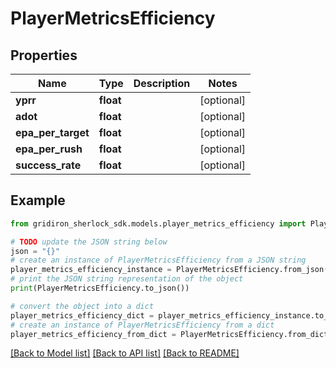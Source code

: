 # PlayerMetricsEfficiency


## Properties

Name | Type | Description | Notes
------------ | ------------- | ------------- | -------------
**yprr** | **float** |  | [optional] 
**adot** | **float** |  | [optional] 
**epa_per_target** | **float** |  | [optional] 
**epa_per_rush** | **float** |  | [optional] 
**success_rate** | **float** |  | [optional] 

## Example

```python
from gridiron_sherlock_sdk.models.player_metrics_efficiency import PlayerMetricsEfficiency

# TODO update the JSON string below
json = "{}"
# create an instance of PlayerMetricsEfficiency from a JSON string
player_metrics_efficiency_instance = PlayerMetricsEfficiency.from_json(json)
# print the JSON string representation of the object
print(PlayerMetricsEfficiency.to_json())

# convert the object into a dict
player_metrics_efficiency_dict = player_metrics_efficiency_instance.to_dict()
# create an instance of PlayerMetricsEfficiency from a dict
player_metrics_efficiency_from_dict = PlayerMetricsEfficiency.from_dict(player_metrics_efficiency_dict)
```
[[Back to Model list]](../README.md#documentation-for-models) [[Back to API list]](../README.md#documentation-for-api-endpoints) [[Back to README]](../README.md)


